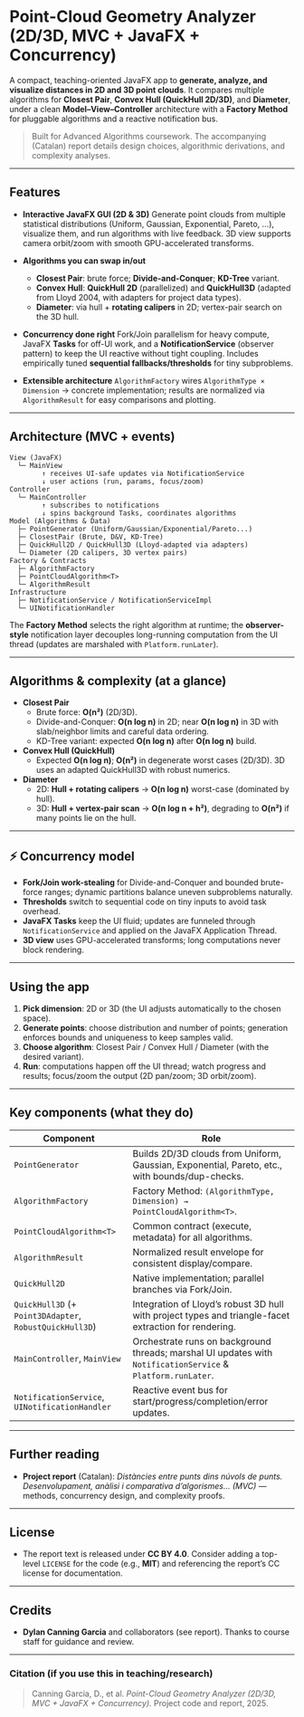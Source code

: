 # Point-Cloud Geometry Analyzer (2D/3D, MVC + JavaFX + Concurrency)

A compact, teaching-oriented JavaFX app to **generate, analyze, and visualize distances in 2D and 3D point clouds**. It compares multiple algorithms for **Closest Pair**, **Convex Hull (QuickHull 2D/3D)**, and **Diameter**, under a clean **Model–View–Controller** architecture with a **Factory Method** for pluggable algorithms and a reactive notification bus.&#x20;

> Built for Advanced Algorithms coursework. The accompanying (Catalan) report details design choices, algorithmic derivations, and complexity analyses.&#x20;

---

## Features

* **Interactive JavaFX GUI (2D & 3D)**
  Generate point clouds from multiple statistical distributions (Uniform, Gaussian, Exponential, Pareto, …), visualize them, and run algorithms with live feedback. 3D view supports camera orbit/zoom with smooth GPU-accelerated transforms.&#x20;
* **Algorithms you can swap in/out**

  * **Closest Pair**: brute force; **Divide-and-Conquer**; **KD-Tree** variant.&#x20;
  * **Convex Hull**: **QuickHull 2D** (parallelized) and **QuickHull3D** (adapted from Lloyd 2004, with adapters for project data types).&#x20;
  * **Diameter**: via hull + **rotating calipers** in 2D; vertex-pair search on the 3D hull.&#x20;
* **Concurrency done right**
  Fork/Join parallelism for heavy compute, JavaFX **Tasks** for off-UI work, and a **NotificationService** (observer pattern) to keep the UI reactive without tight coupling. Includes empirically tuned **sequential fallbacks/thresholds** for tiny subproblems.&#x20;
* **Extensible architecture**
  `AlgorithmFactory` wires `AlgorithmType × Dimension` → concrete implementation; results are normalized via `AlgorithmResult` for easy comparisons and plotting.&#x20;

---

## Architecture (MVC + events)

```
View (JavaFX)
  └─ MainView
        ↑ receives UI-safe updates via NotificationService
        ↓ user actions (run, params, focus/zoom)
Controller
  └─ MainController
        ↑ subscribes to notifications
        ↓ spins background Tasks, coordinates algorithms
Model (Algorithms & Data)
  ├─ PointGenerator (Uniform/Gaussian/Exponential/Pareto...)
  ├─ ClosestPair (Brute, D&V, KD-Tree)
  ├─ QuickHull2D / QuickHull3D (Lloyd-adapted via adapters)
  └─ Diameter (2D calipers, 3D vertex pairs)
Factory & Contracts
  ├─ AlgorithmFactory
  ├─ PointCloudAlgorithm<T>
  └─ AlgorithmResult
Infrastructure
  ├─ NotificationService / NotificationServiceImpl
  └─ UINotificationHandler
```

The **Factory Method** selects the right algorithm at runtime; the **observer-style** notification layer decouples long-running computation from the UI thread (updates are marshaled with `Platform.runLater`).&#x20;

---

## Algorithms & complexity (at a glance)

* **Closest Pair**
  * Brute force: **O(n²)** (2D/3D).
  * Divide-and-Conquer: **O(n log n)** in 2D; near **O(n log n)** in 3D with slab/neighbor limits and careful data ordering.
  * KD-Tree variant: expected **O(n log n)** after **O(n log n)** build.&#x20;
* **Convex Hull (QuickHull)**
  * Expected **O(n log n)**; **O(n²)** in degenerate worst cases (2D/3D). 3D uses an adapted QuickHull3D with robust numerics.&#x20;
* **Diameter**
  * 2D: **Hull + rotating calipers** → **O(n log n)** worst-case (dominated by hull).
  * 3D: **Hull + vertex-pair scan** → **O(n log n + h²)**, degrading to **O(n²)** if many points lie on the hull.&#x20;

---

## ⚡ Concurrency model

* **Fork/Join work-stealing** for Divide-and-Conquer and bounded brute-force ranges; dynamic partitions balance uneven subproblems naturally.
* **Thresholds** switch to sequential code on tiny inputs to avoid task overhead.
* **JavaFX Tasks** keep the UI fluid; updates are funneled through `NotificationService` and applied on the JavaFX Application Thread.
* **3D view** uses GPU-accelerated transforms; long computations never block rendering.&#x20;

---

## Using the app

1. **Pick dimension**: 2D or 3D (the UI adjusts automatically to the chosen space).
2. **Generate points**: choose distribution and number of points; generation enforces bounds and uniqueness to keep samples valid.&#x20;
3. **Choose algorithm**: Closest Pair / Convex Hull / Diameter (with the desired variant).
4. **Run**: computations happen off the UI thread; watch progress and results; focus/zoom the output (2D pan/zoom; 3D orbit/zoom).&#x20;

---

## Key components (what they do)

| Component                                               | Role                                                                                                          |
| ------------------------------------------------------- | ------------------------------------------------------------------------------------------------------------- |
| `PointGenerator`                                        | Builds 2D/3D clouds from Uniform, Gaussian, Exponential, Pareto, etc., with bounds/dup-checks.                |
| `AlgorithmFactory`                                      | Factory Method: `(AlgorithmType, Dimension) → PointCloudAlgorithm<T>`.                                        |
| `PointCloudAlgorithm<T>`                                | Common contract (execute, metadata) for all algorithms.                                                       |
| `AlgorithmResult`                                       | Normalized result envelope for consistent display/compare.                                                    |
| `QuickHull2D`                                           | Native implementation; parallel branches via Fork/Join.                                                       |
| `QuickHull3D` (+ `Point3DAdapter`, `RobustQuickHull3D`) | Integration of Lloyd’s robust 3D hull with project types and triangle-facet extraction for rendering.         |
| `MainController`, `MainView`                            | Orchestrate runs on background threads; marshal UI updates with `NotificationService` & `Platform.runLater`.  |
| `NotificationService`, `UINotificationHandler`          | Reactive event bus for start/progress/completion/error updates.                                               |

---


## Further reading

* **Project report** (Catalan): *Distàncies entre punts dins núvols de punts. Desenvolupament, anàlisi i comparativa d’algorismes… (MVC)* — methods, concurrency design, and complexity proofs.&#x20;

---

## License

* The report text is released under **CC BY 4.0**. Consider adding a top-level `LICENSE` for the code (e.g., **MIT**) and referencing the report’s CC license for documentation.&#x20;

---

## Credits

* **Dylan Canning Garcia** and collaborators (see report). Thanks to course staff for guidance and review.&#x20;

---

### Citation (if you use this in teaching/research)

> Canning Garcia, D., et al. *Point-Cloud Geometry Analyzer (2D/3D, MVC + JavaFX + Concurrency).* Project code and report, 2025.&#x20;

